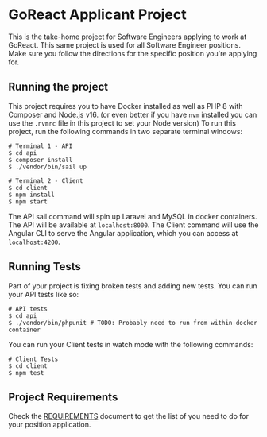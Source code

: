 # GoReact Applicant Project

This is the take-home project for Software Engineers applying to work at GoReact. This same project is used for all Software Engineer positions. Make sure you follow the directions for the specific position you're applying for.

## Running the project

This project requires you to have Docker installed as well as PHP 8 with Composer and Node.js v16. (or even better if you have `nvm` installed you can use the `.nvmrc` file in this project to set your Node version) To run this project, run the following commands in two separate terminal windows:

```shell
# Terminal 1 - API
$ cd api
$ composer install
$ ./vendor/bin/sail up

# Terminal 2 - Client
$ cd client
$ npm install
$ npm start
```

The API sail command will spin up Laravel and MySQL in docker containers. The API will be available at `localhost:8000`. The Client command will use the Angular CLI to serve the Angular application, which you can access at `localhost:4200`.

## Running Tests

Part of your project is fixing broken tests and adding new tests. You can run your API tests like so:

```shell
# API tests
$ cd api
$ ./vendor/bin/phpunit # TODO: Probably need to run from within docker container
```

You can run your Client tests in watch mode with the following commands:

```shell
# Client Tests
$ cd client
$ npm test
```

## Project Requirements

Check the [REQUIREMENTS](./REQUIREMENTS.md) document to get the list of you need to do for your position application.
